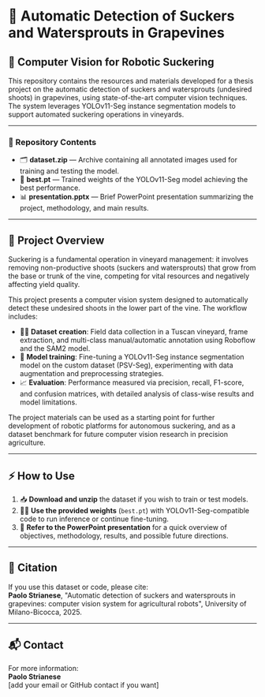 # 🍇 Automatic Detection of Suckers and Watersprouts in Grapevines  
## 🤖 Computer Vision for Robotic Suckering

This repository contains the resources and materials developed for a thesis project on the automatic detection of suckers and watersprouts (undesired shoots) in grapevines, using state-of-the-art computer vision techniques. The system leverages YOLOv11-Seg instance segmentation models to support automated suckering operations in vineyards.

---

### 📂 Repository Contents

- 🗂️ **dataset.zip** — Archive containing all annotated images used for training and testing the model.
- 🏅 **best.pt** — Trained weights of the YOLOv11-Seg model achieving the best performance.
- 📊 **presentation.pptx** — Brief PowerPoint presentation summarizing the project, methodology, and main results.

---

## 🌱 Project Overview

Suckering is a fundamental operation in vineyard management: it involves removing non-productive shoots (suckers and watersprouts) that grow from the base or trunk of the vine, competing for vital resources and negatively affecting yield quality.

This project presents a computer vision system designed to automatically detect these undesired shoots in the lower part of the vine. The workflow includes:

- 🧑‍🌾 **Dataset creation**: Field data collection in a Tuscan vineyard, frame extraction, and multi-class manual/automatic annotation using Roboflow and the SAM2 model.
- 🧠 **Model training**: Fine-tuning a YOLOv11-Seg instance segmentation model on the custom dataset (PSV-Seg), experimenting with data augmentation and preprocessing strategies.
- 📈 **Evaluation**: Performance measured via precision, recall, F1-score, and confusion matrices, with detailed analysis of class-wise results and model limitations.

The project materials can be used as a starting point for further development of robotic platforms for autonomous suckering, and as a dataset benchmark for future computer vision research in precision agriculture.

---

## ⚡ How to Use

1. 📥 **Download and unzip** the dataset if you wish to train or test models.
2. 🏋️‍♂️ **Use the provided weights** (`best.pt`) with YOLOv11-Seg-compatible code to run inference or continue fine-tuning.
3. 📑 **Refer to the PowerPoint presentation** for a quick overview of objectives, methodology, results, and possible future directions.

---

## 📖 Citation

If you use this dataset or code, please cite:  
**Paolo Strianese**, "Automatic detection of suckers and watersprouts in grapevines: computer vision system for agricultural robots", University of Milano-Bicocca, 2025.

---

## 📬 Contact

For more information:  
**Paolo Strianese**  
[add your email or GitHub contact if you want]
